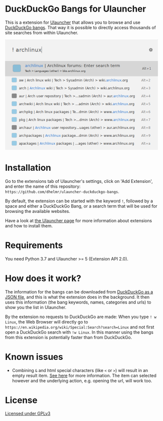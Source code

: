 # DuckDuckGo Bangs for Ulauncher

This is a extension for [Ulauncher](https://github.com/Ulauncher/Ulauncher) that allows you to browse and use [DuckDuckGo bangs](https://duckduckgo.com/bang). That way it is possible to directly access thousands of site searches from within Ulauncher.

![bang for archlinux](docs/bang_archlinux.png)

# Installation

Go to the extensions tab of Ulauncher's settings, click on 'Add Extension', and enter the name of this repository: `https://github.com/dhelmr/ulauncher-duckduckgo-bangs`.

By default, the extension can be started with the keyword `!`, followed by a space and either a DuckDuckGo Bang, or a search term that will be used for browsing the available websites.

Have a look at [the Ulauncher page](https://ext.ulauncher.io/) for more information about extensions and how to install them.

# Requirements

You need Python 3.7 and Ulauncher >= 5 (Extension API 2.0).

# How does it work?

The information for the bangs can be downloaded from [DuckDuckGo as a JSON file](https://duckduckgo.com/bang.js), and this is what the extension does in the background. It then uses this information (the bang keywords, names, categories and urls) to show you the list in Ulauncher. 

By the extension no requests to DuckDuckGo are made: When you type `! w Linux`, the Web Browser will directly go to `https://en.wikipedia.org/wiki/Special:Search?search=Linux` and not first open a DuckDuckGo search with `!w Linux`. In this manner using the bangs from this extension is potentially faster than from DuckDuckGo.

# Known issues

* Combining `&` and html special characters (like `<` or `>`) will result in an empty result item. [See here](https://github.com/Ulauncher/Ulauncher/issues/477) for more information. The item can selected however and the underlying action, e.g. opening the url, will work too.

# License 

[Licensed under GPLv3](LICENSE.txt)
